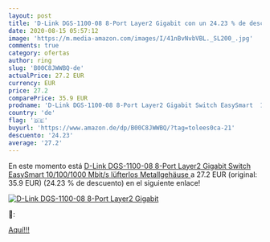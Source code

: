 ```yaml
---
layout: post
title: 'D-Link DGS-1100-08 8-Port Layer2 Gigabit con un 24.23 % de descuento'
date: 2020-08-15 05:57:12
image: 'https://m.media-amazon.com/images/I/41nBvNvbVBL._SL200_.jpg'
comments: true
category: ofertas
author: ring
slug: 'B00C8JWWBQ-de'
actualPrice: 27.2 EUR
currency: EUR
price: 27.2
comparePrice: 35.9 EUR
prodname: 'D-Link DGS-1100-08 8-Port Layer2 Gigabit Switch EasySmart  10/100/1000 Mbit/s  lüfterlos  Metallgehäuse '
country: 'de'
flag: '🇩🇪'
buyurl: 'https://www.amazon.de/dp/B00C8JWWBQ/?tag=tolees0ca-21'
descuento: '24.23'
average: '27.2'
---
```


En este momento está [D-Link DGS-1100-08 8-Port Layer2 Gigabit Switch EasySmart  10/100/1000 Mbit/s  lüfterlos  Metallgehäuse ](https://www.amazon.de/dp/B00C8JWWBQ/?tag=tolees0ca-21) a 27.2 EUR (original: 35.9 EUR) (24.23 %  de descuento) en el siguiente enlace!

[![D-Link DGS-1100-08 8-Port Layer2 Gigabit](https://m.media-amazon.com/images/I/41nBvNvbVBL._SL200_.jpg)](https://www.amazon.de/dp/B00C8JWWBQ/?tag=tolees0ca-21)

🔎:


[Aquí!!!](https://www.amazon.de/dp/B00C8JWWBQ/?tag=tolees0ca-21)
